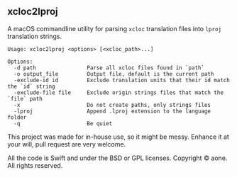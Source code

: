 ## xcloc2lproj

A macOS commandline utility for parsing `xcloc` translation files into `lproj` translation strings.

```
Usage: xcloc2lproj <options> [<xcloc_path>...]

Options:
  -d path                Parse all xcloc files found in `path`
  -o output_file         Output file, default is the current path
  -exclude-id id         Exclude translation units that their id match the `id` string
  -exclude-file file     Exclude origin strings files that match the `file` path
  -x                     Do not create paths, only strings files
  -lproj                 Append .lproj extension to the language folder
  -q                     Be quiet
```

This project was made for in-house use, so it might be messy. Enhance it at your will, pull request are very welcome.

All the code is Swift and under the BSD or GPL licenses. Copyright © aone. All rights reserved.
